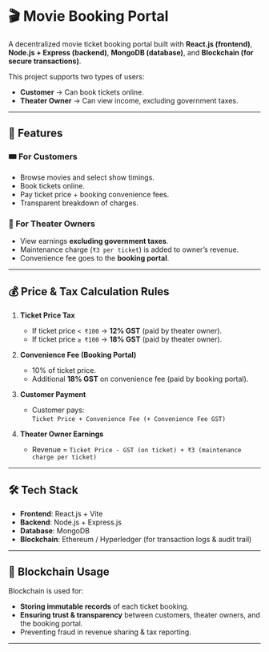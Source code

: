 # 🎬 Movie Booking Portal

A decentralized movie ticket booking portal built with **React.js (frontend)**, **Node.js + Express (backend)**, **MongoDB (database)**, and **Blockchain (for secure transactions)**.  

This project supports two types of users:  
- **Customer** → Can book tickets online.  
- **Theater Owner** → Can view income, excluding government taxes.  

---

## 🚀 Features

### 🎟 For Customers
- Browse movies and select show timings.  
- Book tickets online.  
- Pay ticket price + booking convenience fees.  
- Transparent breakdown of charges.  

### 🏢 For Theater Owners
- View earnings **excluding government taxes**.  
- Maintenance charge (`₹3 per ticket`) is added to owner’s revenue.  
- Convenience fee goes to the **booking portal**.  

---

## 💰 Price & Tax Calculation Rules

1. **Ticket Price Tax**  
   - If ticket price `< ₹100` → **12% GST** (paid by theater owner).  
   - If ticket price `≥ ₹100` → **18% GST** (paid by theater owner).  

2. **Convenience Fee (Booking Portal)**  
   - 10% of ticket price.  
   - Additional **18% GST** on convenience fee (paid by booking portal).  

3. **Customer Payment**  
   - Customer pays:  
     `Ticket Price + Convenience Fee (+ Convenience Fee GST)`  

4. **Theater Owner Earnings**  
   - Revenue = `Ticket Price - GST (on ticket) + ₹3 (maintenance charge per ticket)`  

---

## 🛠 Tech Stack

- **Frontend**: React.js + Vite  
- **Backend**: Node.js + Express.js  
- **Database**: MongoDB  
- **Blockchain**: Ethereum / Hyperledger (for transaction logs & audit trail)  

---

## 🔗 Blockchain Usage
Blockchain is used for:  
- **Storing immutable records** of each ticket booking.  
- **Ensuring trust & transparency** between customers, theater owners, and the booking portal.  
- Preventing fraud in revenue sharing & tax reporting.  

---